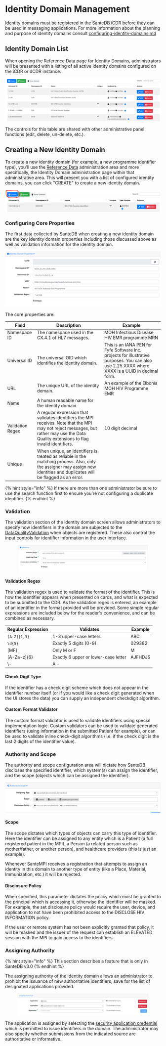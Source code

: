 # Identity Domain Management

Identity domains must be registered in the SanteDB iCDR before they can be used in messaging applications. For more information about the planning and purpose of identity domains consult [configuring-identity-domains.md](../../../../installation/installation-1/planning-and-preparation-work/develop-an-information-architecture/configuring-identity-domains.md "mention")

## Identity Domain List

When opening the Reference Data page for Identity Domains, administrators will be presented with a listing of all active identity domains configured on the iCDR or dCDR instance.

![](<../../../../.gitbook/assets/image (538).png>)

The controls for this table are shared with other administrative panel functions (edit, delete, un-delete, etc.).

## Creating a New Identity Domain

To create a new identity domain (for example, a new programme identifier type), you'll use the [Reference Data](broken-reference) administration area and more specifically, the Identity Domain administration page within that administrative area. This will present you with a list of configured identity domains, you can click "CREATE" to create a new identity domain.

![](<../../../../.gitbook/assets/image (724).png>)

### Configuring Core Properties

The first data collected by SanteDB when creating a new identity domain are the key identity domain properties including those discussed above as well as validation information for the identity domain.

![](<../../../../.gitbook/assets/image (19).png>)

The core properties are:

| Field            | Description                                                                                                                                                                               | Example                                                                                                                                         |
| ---------------- | ----------------------------------------------------------------------------------------------------------------------------------------------------------------------------------------- | ----------------------------------------------------------------------------------------------------------------------------------------------- |
| Namespace ID     | The namespace used in the CX.4.1 of HL7 messages.                                                                                                                                         | MOH Infectious Disease HIV EMR programme MRN                                                                                                    |
| Universal ID     | The universal OID which identifies the identity domain.                                                                                                                                   | This is an IANA PEN for Fyfe Software Inc. projects for illustrative purposes. You can also use 2.25.XXXX where XXXX is a UUID in decimal form. |
| URL              | The unique URL of the identity domain.                                                                                                                                                    | An example of the Elbonia MOH HIV Programme EMR                                                                                                 |
| Name             | A human readable name for the identity domain.                                                                                                                                            |                                                                                                                                                 |
| Validation Regex | A regular expression that validates identifiers the MPI receives. Note that the MPI may not reject messages, but rather may use the Data Quality extensions to flag invalid identifiers.  | 10 digit decimal                                                                                                                                |
| Unique           | When unique, an identifiers is treated as reliable in the matching process. Also, only the assigner may assign new identities and duplicates will be flagged as an error.                 |                                                                                                                                                 |

{% hint style="info" %}
If there are more than one administrator be sure to use the search function first to ensure you're not configuring a duplicate identifier.
{% endhint %}

### Validation

The validation section of the identity domain screen allows administrators to specify how identifiers in the domain are subjected to the [DataQualityValidation](../../../../user-guides-and-training/santempi/the-patient-dashboard/data-quality-tab.md) when objects are registered. These also control the input controls for identifier information in the user interface.

<figure><img src="../../../../.gitbook/assets/image (788).png" alt=""><figcaption></figcaption></figure>

#### Validation Regex

The validation regex is used to validate the format of the identifier. This is how the identifier appears when presented on cards, and what is expected to be submitted to the CDR. As the validation regex is entered, an example of an identifier in the format provided will be provided. Some simple regular expressions are included below for the reader's convenience, and can be combined as necessary.

| Regular Expression | Validates                            | Example |
| ------------------ | ------------------------------------ | ------- |
| `[A-Z]{1,3}`       | 1-3 upper-case letters               | ABC     |
| `\d{5}`            | Exactly 5 digits (0-9)               | 029382  |
| \[MF]              | Only M or F                          | M       |
| \[A-Za-z]{6}       | Exactly 6 upper or lower-case letter | AJFHDJS |
| \\-                | A -                                  |         |

#### Check Digit Type

If the identifier has a check digit scheme which does not appear in the identifier number itself (or if you would like a check digit generated when the UI stores the data) you can supply an independent checkdigit algorithm.

#### Custom Format Validator

The custom format validator is used to validate identifiers using special implementation logic. Custom validators can be used to validate generated identifiers (using information in the submitted Patient for example), or can be used to validate inline check-digit algorithms (i.e. if the check digit is the last 2 digits of the identifier value).

### Authority and Scope

The authority and scope configuration area will dictate how SanteDB discloses the specified identifier, which system(s) can assign the identifier, and the scope (objects which can be assigned the identifier).

![](<../../../../.gitbook/assets/image (762).png>)

#### Scope

The scope dictates which types of objects can carry this type of identifier. Here the identifier can be assigned to any entity which is a Patient (a full registered patient in the MPI), a Person (a related person such as mother/father, or another person), and healthcare providers (this is just an example).

Whenever SanteMPI receives a registration that attempts to assign an identity in this domain to another type of entity (like a Place, Material, Immunization, etc.) it will be rejected.

#### Disclosure Policy

When specified, this parameter dictates the policy which must be granted to the principal which is accessing it, otherwise the identifier will be masked. For example, the set disclosure policy would require the user, device, and application to not have been prohibited access to the DISCLOSE HIV INFORMATION policy.&#x20;

If the user or remote system has not been explicitly granted that policy, it will be masked and the issuer of the request can establish an ELEVATED session with the MPI to gain access to the identifiers.

### Assigning Authority

{% hint style="info" %}
This section describes a feature that is only in SanteDB v3.0&#x20;
{% endhint %}

The assigning authority of the identity domain allows an administrator to prohibit the issuance of new authoritative identifiers, save for the list of designated applications provided.&#x20;

<figure><img src="../../../../.gitbook/assets/image (789).png" alt=""><figcaption></figcaption></figure>

The application is assigned by selecting the [security application credential ](../../santedb-icdr-admin-console/application-administration.md)which is permitted to issue identifiers in the domain. The administrator may also specify whether submissions from the indicated source are authoritative or informative.
